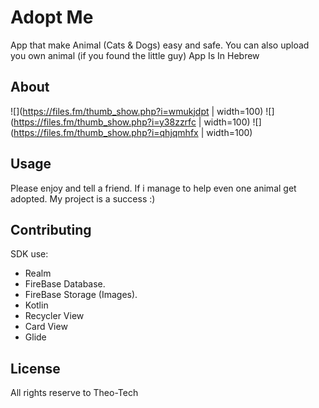 # Adopt Me

App that make Animal (Cats & Dogs) easy and safe. 
You can also upload you own animal (if you found the little guy)
App Is In Hebrew 

## About
![](https://files.fm/thumb_show.php?i=wmukjdpt | width=100) ![](https://files.fm/thumb_show.php?i=y38zzrfc | width=100)
![](https://files.fm/thumb_show.php?i=qhjqmhfx | width=100) 

## Usage
Please enjoy and tell a friend. 
If i manage to help even one animal get adopted. 
My project is a success :)


## Contributing
SDK use:
* Realm
* FireBase Database.
* FireBase Storage (Images).
* Kotlin
* Recycler View
* Card View
* Glide
          
## License
All rights reserve to Theo-Tech
